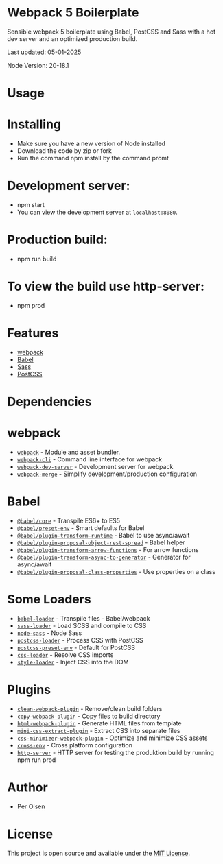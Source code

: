 # Webpack 5 Boilerplate

Sensible webpack 5 boilerplate using Babel, PostCSS and Sass with a hot dev server and an optimized production build.

Last updated: 05-01-2025

Node Version: 20-18.1

# Usage

# Installing

- Make sure you have a new version of Node installed
- Download the code by zip or fork
- Run the command npm install by the command promt

# Development server:

- npm start
- You can view the development server at `localhost:8080`.

# Production build:

- npm run build

# To view the build use http-server:
- npm prod


# Features

- [webpack](https://webpack.js.org/)
- [Babel](https://babeljs.io/)
- [Sass](https://sass-lang.com/)
- [PostCSS](https://postcss.org/)

# Dependencies

# webpack

- [`webpack`](https://github.com/webpack/webpack) - Module and asset bundler.
- [`webpack-cli`](https://github.com/webpack/webpack-cli) - Command line interface for webpack
- [`webpack-dev-server`](https://github.com/webpack/webpack-dev-server) - Development server for webpack
- [`webpack-merge`](https://github.com/survivejs/webpack-merge) - Simplify development/production configuration

# Babel

- [`@babel/core`](https://www.npmjs.com/package/@babel/core) - Transpile ES6+ to ES5
- [`@babel/preset-env`](https://babeljs.io/docs/en/babel-preset-env) - Smart defaults for Babel
- [`@babel/plugin-transform-runtime`](https://babeljs.io/docs/en/babel-plugin-transform-runtime) - Babel to use async/await
- [`@babel/plugin-proposal-object-rest-spread`](https://babeljs.io/docs/en/plugin-proposal-object-rest-spread) - Babel helper
- [`@babel/plugin-transform-arrow-functions`](https://babeljs.io/docs/en/plugin-transform-arrow-functions) - For arrow functions
- [`@babel/plugin-transform-async-to-generator`](https://babeljs.io/docs/en/plugin-transform-async-to-generator) - Generator for async/await
- [`@babel/plugin-proposal-class-properties`](https://babeljs.io/docs/en/babel-plugin-proposal-class-properties) - Use properties on a class


# Some Loaders 

- [`babel-loader`](https://webpack.js.org/loaders/babel-loader/) - Transpile files - Babel/webpack
- [`sass-loader`](https://webpack.js.org/loaders/sass-loader/) - Load SCSS and compile to CSS
- [`node-sass`](https://github.com/sass/node-sass) - Node Sass
- [`postcss-loader`](https://webpack.js.org/loaders/postcss-loader/) - Process CSS with PostCSS
- [`postcss-preset-env`](https://www.npmjs.com/package/postcss-preset-env) - Default for PostCSS
- [`css-loader`](https://webpack.js.org/loaders/css-loader/) - Resolve CSS imports
- [`style-loader`](https://webpack.js.org/loaders/style-loader/) - Inject CSS into the DOM

# Plugins

- [`clean-webpack-plugin`](https://github.com/johnagan/clean-webpack-plugin) - Remove/clean build folders
- [`copy-webpack-plugin`](https://github.com/webpack-contrib/copy-webpack-plugin) - Copy files to build directory
- [`html-webpack-plugin`](https://github.com/jantimon/html-webpack-plugin) - Generate HTML files from template
- [`mini-css-extract-plugin`](https://github.com/webpack-contrib/mini-css-extract-plugin) - Extract CSS into separate files
- [`css-minimizer-webpack-plugin`](https://webpack.js.org/plugins/css-minimizer-webpack-plugin/) - Optimize and minimize CSS assets
- [`cross-env`](https://github.com/kentcdodds/cross-env) - Cross platform configuration
- [`http-server`](https://www.npmjs.com/package/http-server) - HTTP server for testing the produktion build by running npm run prod


# Author

- Per Olsen

# License

This project is open source and available under the [MIT License](LICENSE).
